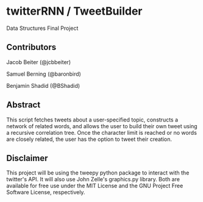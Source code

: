 # twitterRNN / TweetBuilder

Data Structures Final Project

## Contributors

Jacob Beiter (@jcbbeiter) 

Samuel Berning (@baronbird) 

Benjamin Shadid (@BShadid) 

## Abstract

This script fetches tweets about a user-specified topic, constructs a network of related words, and allows the user to build their own tweet using a recursive correlation tree. Once the character limit is reached or no words are closely related, the user has the option to tweet their creation.

## Disclaimer

This project will be using the tweepy python package to interact with the
twitter's API. It will also use John Zelle's graphics.py library. Both are
available for free use under the MIT License and the GNU Project Free 
Software License, respectively.
